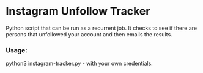 # Instagram Unfollow Tracker

Python script that can be run as a recurrent job. It checks to see if there are persons that unfollowed your account and then emails the results. 

### Usage: 
python3 instagram-tracker.py - with your own credentials. 
